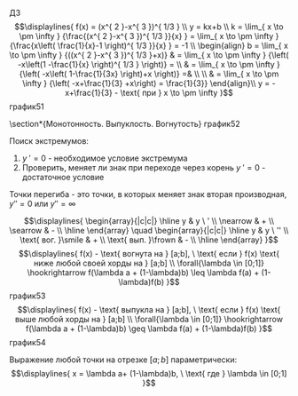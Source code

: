 ДЗ
$$\displaylines{
f(x) = (x^{ 2 }-x^{ 3 })^{ 1/3 } \\
y = kx+b \\
k = \lim_{ x \to \pm \infty } {\frac{(x^{ 2 }-x^{ 3 })^{ 1/3 }}{x} } = \lim_{ x \to \pm \infty } {\frac{x\left( \frac{1}{x}-1 \right)^{ 1/3 }}{x} } = -1 \\
\begin{align}
 b = \lim_{ x \to \pm \infty } {((x^{ 2 }-x^{ 3 })^{ 1/3 }+x)} & = 
\lim_{ x \to \pm \infty } {\left( -x\left(1 -\frac{1}{x} \right)^{ 1/3 } \right)} = \\
& = \lim_{ x \to \pm \infty } {\left( -x\left( 1-\frac{1}{3x} \right)+x \right)} =& \\ \\
& = \lim_{ x \to \pm \infty } {\left( -x+\frac{1}{3} +x\right)  =  \frac{1}{3}}
\end{align}\\
y = -x+\frac{1}{3} - \text{ при } x \to \pm \infty
}$$
график51

\section*{Монотонность. Выпуклость. Вогнутость}
график52

Поиск экстремумов:
1. ${y \ ' = 0}$ - необходимое условие экстремума
2. Проверить, меняет ли знак при переходе через корень ${y \ '=0}$ - достаточное условие

Точки перегиба - это точки, в которых меняет знак вторая производная, ${y'' = 0}$ или ${y'' = \infty}$

$$\displaylines{
\begin{array}{|c|c|} \hline
y & y \ ' \\
\nearrow  & + \\
\searrow & - \\
\hline
\end{array} \quad \begin{array}{|c|c|} \hline
y & y \ '' \\
\text{ вог. }\smile & + \\
\text{ вып. }\frown & - \\
\hline
\end{array}
}$$
$$\displaylines{
f(x) - \text{ вогнута на } [a;b], \  \text{ если } f(x) \text{ ниже любой своей хорды на } [a;b] \\
\forall{\lambda \in  [0;1]} \hookrightarrow f(\lambda a + (1-\lambda)b) \leq \lambda f(a) + (1-\lambda)f(b) 
}$$
график53
$$\displaylines{
f(x) - \text{ выпукла на } [a;b], \ \text{ если  } f(x) \text{ выше любой хорды на  } [a;b] \\
\forall{\lambda \in  [0;1]} \hookrightarrow f(\lambda a + (1-\lambda)b) \geq  \lambda f(a) + (1-\lambda)f(b) 
}$$
график54

Выражение любой точки на отрезке ${[a;b]}$ параметрически:
$$\displaylines{
x = \lambda a+ (1-\lambda)b, \ \text{ где } \lambda \in [0;1]
}$$
